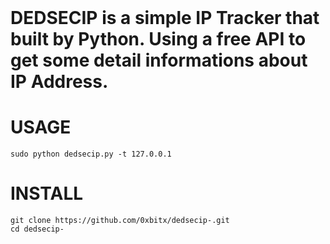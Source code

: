 <center><img src="" border="0"></center><br>

# DEDSECIP is a simple IP Tracker that built by Python. Using a free API to get some detail informations about IP Address.

# USAGE
```
sudo python dedsecip.py -t 127.0.0.1
```
# INSTALL
```
git clone https://github.com/0xbitx/dedsecip-.git 
cd dedsecip-
```
